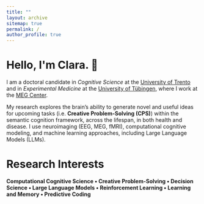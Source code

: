 ```yaml
---
title: ""
layout: archive
sitemap: true
permalink: /
author_profile: true
---
```


<!-- <img src="/assets/images/pi.png" width="400px" alt="Clara's World" align="right" padding="20px" /> -->
<!-- queste freccie servono per commentary, toglile se vuoi inserire una foto  -->

# Hello, I'm Clara. 👋

I am a doctoral candidate in *Cognitive Science* at the [University of Trento](https://www.unitn.it/en/ateneo/57193/doctoral-programme-in-cognitive-science) and in *Experimental Medicine* at the [University of Tübingen](https://www.medizin.uni-tuebingen.de/en-de/medizinische-fakultaet/promotionen/phd-studiengang), where I work at the [MEG Center](https://www.medizin.uni-tuebingen.de/de/medizinische-fakultaet/forschung/core-facilities/meg-zentrum).
<br>     
          
My research explores the brain’s ability to generate novel and useful ideas for upcoming tasks (i.e. **Creative Problem-Solving (CPS)**) within the semantic cognition framework, across the lifespan, in both health and disease. I use neuroimaging (EEG, MEG, fMRI), computational cognitive modeling, and machine learning approaches, including Large Language Models (LLMs).

Research Interests
======

**Computational Cognitive Science • Creative Problem-Solving • Decision Science • Large Language Models • Reinforcement Learning • Learning and Memory • Predictive Coding**
